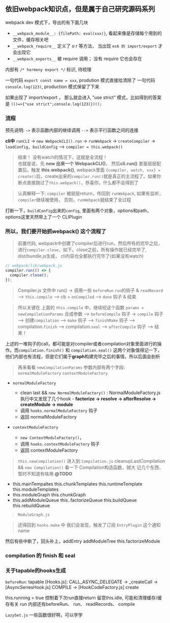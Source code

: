 ## 依旧webpack知识点，但是属于自己研究源码系列

webpack dev 模式下，导出的有下面几块
- `__webpack_module__: {filePath: eval(xxx)}`, 看起来像是存储每个用到的文件，缓存相关吧
- `__webpack_require__`  定义了 o r 等方法， 当出现 `es6 的 import/export` 才会出现它
- `__webpack_exports__`  被 require 调用； 没有 require 它也会存在

内部有 `/* harmony export */` 标识, 待梳理

一句代码 `export const name = xxx`, prodution 模式直接给清除了
一句代码 `console.log(123)`, production 模式保留了下来

如果出现了 import/export ， 那么就会进入 "use strict" 模式，比如得到的答案是
`(()=>{"use strict";console.log(123)})();`

### 流程
预先说明: 
`->` 表示函数内部的继续调用
`-->` 表示平行函数之间的连接

**cli中** `runCLI` -> `new WebpackCLI().run` -> `runWebpack` -> `createCompiler` -> `loadConfig, buildConfig` --> `compiler = this.webpack()`

> 结束！ 没有watch的情况下，这就是全流程！  
> 也就是说，先 **new 出来一个 WebpackCLI()**， 然后**cli.run()** 里面层层配置后，触发 **this.webpack()**,  webpack里面 `{compiler, watch, xxx} = create()`后，create出来的`compiler.run()`就是真正的主流程了。如果你断点直接跳过了`this.webpack()`，恭喜你，什么都不会得到了  

> 认真解释一下: `compiler` 被层层return，传回到 `runWebpack`, 如果有监听，`compiler`继续被使用， 否则，`runWebpack`就结束了全过程

打断一下，`buildConfig`出来的`config`, 里面有两个对象，options和path， options这里天然带上了一个 CLIPlugin

### 所以，我们要开始抓webpack() 这个流程了

> 前置代码, webpack中创建了compiler后进行run，然后所有的完毕之后，进行`compiler.close`，如下。close之前，所有操作就已经完毕了, dist/bundle.js生成， cli内容也全都执行完毕了(如果没有watch)

```javascript
// webpack/lib/webpack.js
compiler.run(() => {
  compiler.close();
});
```

> Compiler.js 文件中
run() -> 调用一些 `beforeRun` `run`的钩子 & `readRecord` --> `this.compile` -->  cb = `onCompiled` --> `done` 钩子 & 结束

> 所以关键在 上面的 `this.compile` 中，继续挖这个函数
`params = newCompilationParams` 合成参数  --> `beforeCompile` 钩子 ->  `compile` 钩子 --> 创建`compilation` --> `make` 钩子 --> `finishMake` 钩子 --> compilation.`finish` --> compilation.`seal` --> `afterCompile` 钩子 --> 结束！

上述的一堆钩子的call，都可能是对compiler或者compilation对象里面进行的操作。而`compilation.finish()` 和 `compilation.seal()` 这两个对象值得记一下，他们内部也有流程，但是它们属于**graph**构建完毕之后的事情，所以后面会剖析


> 再来看看 `newCompilationParams`
参数内部有两个字段: `normalModuleFactory` `contextModuleFactory`
- `normalModuleFactory`
  - clean last  && `new NormalModuleFactory()` : NormalModuleFactory.js 执行中又发现了几个hook - **factorize -> resolve -> afterResolve -> createModule -> module**
  - 调用 `hooks.normalModuleFactory` 钩子
  - 返回 normalModuleFactory
 
- `contextModuleFactory`
  - `new ContextModuleFactory()`，
  - 调用 `hooks.contextModuleFactory` 钩子
  - 返回 contextModuleFactory


> `this.newCompilation()`  进入到 `Compilation.js`
cleanupLastCompilation && `new Compilation()`
看一下 Compilation构造函数，贼大
记几个东西， 暂时不知道有啥用 **@TODO**
- this.mainTempaltes  this.chunkTemplates  this.runtimeTemplate  this.moduleTemplates
- this.moduleGraph  this.chunkGraph
- this.addModuleQueue  this..factorizeQueue  this.buildQueue  this.rebuildQueue


> `ModuleGraph.js`


> 还得回到 `hooks.make` 中
我们会发现，触发了订阅 `EntryPlugin` 这个通知name

然后有些中断了，回头补上，addEntry addModuleTree  this.factorizeModule


### compilation 的 finish 和 seal
> 


### 关于tapable的hooks生成
`beforeRun`: tapable [Hooks.js]: CALL_ASYNC_DELEGATE -> _createCall -> [AsyncSeriesHook.js] COMPILE -> [HookCodeFactory.js] create


this.running = true 控制着下次run直接return
留意this.idle, 可能和清理缓存/缓存有关
run 内部还有beforeRun、 run、 readRecords、 compile

`LazySet.js` 一些函数很好啊，可以学学